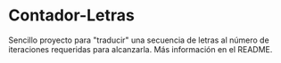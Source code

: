 # Contador-Letras
Sencillo proyecto para "traducir" una secuencia de letras al número de iteraciones requeridas para alcanzarla. Más información en el README.
